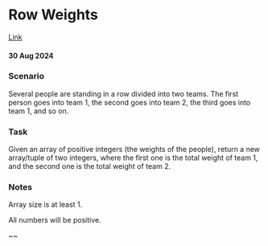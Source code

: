 # Row Weights
[Link](https://www.codewars.com/kata/5abd66a5ccfd1130b30000a9/train/java)

#### 30 Aug 2024

### Scenario
Several people are standing in a row divided into two teams.
The first person goes into team 1, the second goes into team 2, the third goes into team 1, and so on.

### Task
Given an array of positive integers (the weights of the people), return a new array/tuple of two integers, where the first one is the total weight of team 1, and the second one is the total weight of team 2.

### Notes

Array size is at least 1.

All numbers will be positive.


~~
